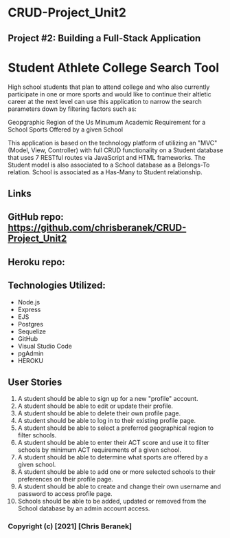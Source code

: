 # CRUD-Project_Unit2
## Project #2: Building a Full-Stack Application

# Student Athlete College Search Tool
High school students that plan to attend college and who also currently participate in one or more sports and would like to continue their altletic career at the next level can use this application to narrow the search parameters down by filtering factors such as:

Geopgraphic Region of the Us
Minumum Academic Requirement for a School
Sports Offered by a given School

This application is based on the technology platform of utilizing an "MVC" (Model, View, Controller) with full CRUD functionality on a Student database that uses 7 RESTful routes via JavaScript and HTML frameworks. The Student model is also associated to a School database as a Belongs-To relation. School is associated as a Has-Many to Student relationship.

## Links

## GitHub repo: https://github.com/chrisberanek/CRUD-Project_Unit2
## Heroku repo:

## Technologies Utilized:

*    Node.js
*    Express
*    EJS
*    Postgres
*    Sequelize
*    GitHub
*    Visual Studio Code
*    pgAdmin
*    HEROKU

## User Stories

1. A student should be able to sign up for a new "profile" account.
2. A student should be able to edit or update their profile.
3. A student should be able to delete their own profile page.
4. A student should be able to log in to their existing profile page.
5. A student should be able to select a preferred geographical region to filter schools.
6. A student should be able to enter their ACT score and use it to filter schools by minimum ACT requirements of a given school.
7. A student should be able to determine what sports are offered by a given school.
8. A student should be able to add one or more selected schools to their preferences on their profile page.
9. A student should be able to create and change their own username and password to access profile page.
10. Schools should be able to be added, updated or removed from the School database by an admin account access.


### Copyright (c) [2021] [Chris Beranek]

